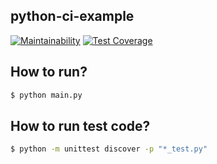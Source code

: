 ## python-ci-example

[![Maintainability](https://api.codeclimate.com/v1/badges/e4ec6d7724f32f04abdc/maintainability)](https://codeclimate.com/github/flushprob/python-ci-example/maintainability) [![Test Coverage](https://api.codeclimate.com/v1/badges/e4ec6d7724f32f04abdc/test_coverage)](https://codeclimate.com/github/flushprob/python-ci-example/test_coverage)


## How to run?
```sh
$ python main.py
```


## How to run test code?
```sh
$ python -m unittest discover -p "*_test.py"
```

